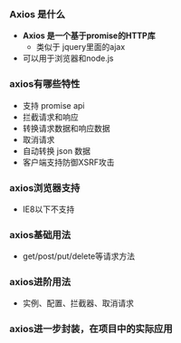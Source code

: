 ### Axios 是什么
* **Axios 是一个基于promise的HTTP库**
    * 类似于 jquery里面的ajax
* 可以用于浏览器和node.js

### axios有哪些特性
* 支持 promise api
* 拦截请求和响应
* 转换请求数据和响应数据
* 取消请求
* 自动转换 json 数据
* 客户端支持防御XSRF攻击

### axios浏览器支持
* IE8以下不支持

### axios基础用法 
* get/post/put/delete等请求方法

### axios进阶用法
* 实例、配置、拦截器、取消请求

### axios进一步封装，在项目中的实际应用
